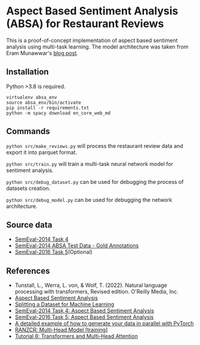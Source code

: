 # Aspect Based Sentiment Analysis (ABSA) for Restaurant Reviews

This is a proof-of-concept implementation of aspect based sentiment analysis using multi-task learning. The model architecture was taken from Eram Munawwar's [blog post](https://medium.com/analytics-vidhya/aspect-based-sentiment-analysis-5a78d4cba1b1).


## Installation
Python >3.8 is required.

```
virtualenv absa_env
source absa_env/bin/activate
pip install -r requirements.txt
python -m spacy download en_core_web_md
```

## Commands
`python src/make_reviews.py` will process the restaurant review data and export it into parquet format.

`python src/train.py` will train a multi-task neural network model for sentiment analysis.

`python src/debug_dataset.py` can be used for debugging the process of datasets creation.

`python src/debug_model.py` can be used for debugging the network architecture.


## Source data
* [SemEval-2014 Task 4](https://alt.qcri.org/semeval2014/task4/index.php?id=data-and-tools)
* [SemEval-2014 ABSA Test Data - Gold Annotations](http://metashare.elda.org/repository/browse/semeval-2014-absa-test-data-gold-annotations/b98d11cec18211e38229842b2b6a04d77591d40acd7542b7af823a54fb03a155/)
* [SemEval-2016 Task 5](https://alt.qcri.org/semeval2016/task5/index.php?id=data-and-tools)(Optional)


## References
* Tunstall, L., Werra, L. von, &amp; Wolf, T. (2022). Natural language processing with transformers, Revised edition. O'Reilly Media, Inc.
* [Aspect Based Sentiment Analysis](https://medium.com/analytics-vidhya/aspect-based-sentiment-analysis-5a78d4cba1b1)
* [Splitting a Dataset for Machine Learning](https://madewithml.com/courses/mlops/splitting/)
* [SemEval-2014 Task 4: Aspect Based Sentiment Analysis](https://aclanthology.org/S14-2004.pdf)
* [SemEval-2016 Task 5: Aspect Based Sentiment Analysis](https://aclanthology.org/S16-1002.pdf)
* [A detailed example of how to generate your data in parallel with PyTorch](https://stanford.edu/~shervine/blog/pytorch-how-to-generate-data-parallel)
* [RANZCR: Multi-Head Model [training]](https://www.kaggle.com/code/ttahara/ranzcr-multi-head-model-training)
* [Tutorial 6: Transformers and Multi-Head Attention](https://uvadlc-notebooks.readthedocs.io/en/latest/tutorial_notebooks/tutorial6/Transformers_and_MHAttention.html)
